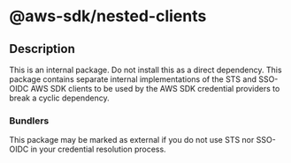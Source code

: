 # @aws-sdk/nested-clients
## Description
This is an internal package. Do not install this as a direct dependency.
This package contains separate internal implementations of the STS and SSO-OIDC AWS SDK clients
to be used by the AWS SDK credential providers to break a cyclic dependency.
### Bundlers
This package may be marked as external if you do not use STS nor SSO-OIDC
in your credential resolution process.
